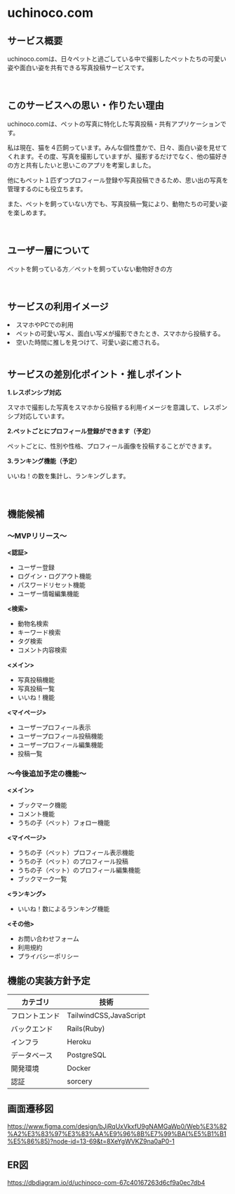 # uchinoco.com

## サービス概要 ##
<p>uchinoco.comは、日々ペットと過ごしている中で撮影したペットたちの可愛い姿や面白い姿を共有できる写真投稿サービスです。</p>
<br />

## このサービスへの思い・作りたい理由 ##
<p>uchinoco.comは、ペットの写真に特化した写真投稿・共有アプリケーションです。<p>
<p>私は現在、猫を４匹飼っています。みんな個性豊かで、日々、面白い姿を見せてくれます。その度、写真を撮影していますが、撮影するだけでなく、他の猫好きの方と共有したいと思いこのアプリを考案しました。</p>
<p>他にもペット１匹ずつプロフィール登録や写真投稿できるため、思い出の写真を管理するのにも役立ちます。<p>
<p>また、ペットを飼っていない方でも、写真投稿一覧により、動物たちの可愛い姿を楽しめます。</p>
<br />

## ユーザー層について ##
<p>ペットを飼っている方／ペットを飼っていない動物好きの方</p>
<br />

## サービスの利用イメージ ##
<li>スマホやPCでの利用</li>
<li>ペットの可愛い写メ、面白い写メが撮影できたとき、スマホから投稿する。</li>
<li>空いた時間に推しを見つけて、可愛い姿に癒される。</li>
<br />

## サービスの差別化ポイント・推しポイント ##
<b>1.レスポンシブ対応</b>
<p>スマホで撮影した写真をスマホから投稿する利用イメージを意識して、レスポンシブ対応しています。</p>
<b>2.ペットごとにプロフィール登録ができます（予定）</b>
<p>ペットごとに、性別や性格、プロフィール画像を投稿することができます。</p>
<b>3.ランキング機能（予定）</b>
<p>いいね！の数を集計し、ランキングします。</p>
<br />

## 機能候補 ##
### 〜MVPリリース〜 ###
<b><認証></b>
<ul>
  <li>ユーザー登録</li>
  <li>ログイン・ログアウト機能</li>
  <li>パスワードリセット機能</li>
  <li>ユーザー情報編集機能</li>
</ul>
<b><検索></b>
<ul>
  <li>動物名検索</li>
  <li>キーワード検索</li>
  <li>タグ検索</li>
  <li>コメント内容検索</li>
</ul>
<b><メイン></b>
<ul>
  <li>写真投稿機能</li>
  <li>写真投稿一覧</li>
  <li>いいね！機能</li>
</ul>
<b><マイページ></b>
<ul>
  <li>ユーザープロフィール表示</li>
  <li>ユーザープロフィール投稿機能</li>
  <li>ユーザープロフィール編集機能</li>
  <li>投稿一覧</li>
</ul>

### 〜今後追加予定の機能〜 ###
<b><メイン></b>
<ul>
  <li>ブックマーク機能</li>
  <li>コメント機能</li>
  <li>うちの子（ペット）フォロー機能</li>
</ul>
<b><マイページ></b>
<ul>
  <li>うちの子（ペット）プロフィール表示機能</li>
   <li>うちの子（ペット）のプロフィール投稿</li>
  <li>うちの子（ペット）のプロフィール編集機能</li>
  <li>ブックマーク一覧</li>
</ul>
<b><ランキング></b>
<ul>
  <li>いいね！数によるランキング機能</li>
</ul>
<b><その他></b>
<ul>
  <li>お問い合わせフォーム</li>
  <li>利用規約</li>
  <li>プライバシーポリシー</li>
</ul>

## 機能の実装方針予定 ##
| カテゴリ      | 技術                    |
| ------------ | ---------------------- |
| フロントエンド | TailwindCSS,JavaScript |
| バックエンド  | Rails(Ruby)            |
| インフラ     | Heroku                 |
| データベース　| PostgreSQL             |
| 開発環境    | Docker                  |
| 認証       | sorcery                 |

## 画面遷移図 ##
https://www.figma.com/design/bJjRqUxVkxfU9gNAMGaWp0/Web%E3%82%A2%E3%83%97%E3%83%AA%E9%96%8B%E7%99%BA(%E5%B1%B1%E5%86%85)?node-id=13-69&t=8XeYgWVKZ9na0aP0-1

## ER図
https://dbdiagram.io/d/uchinoco-com-67c40167263d6cf9a0ec7db4